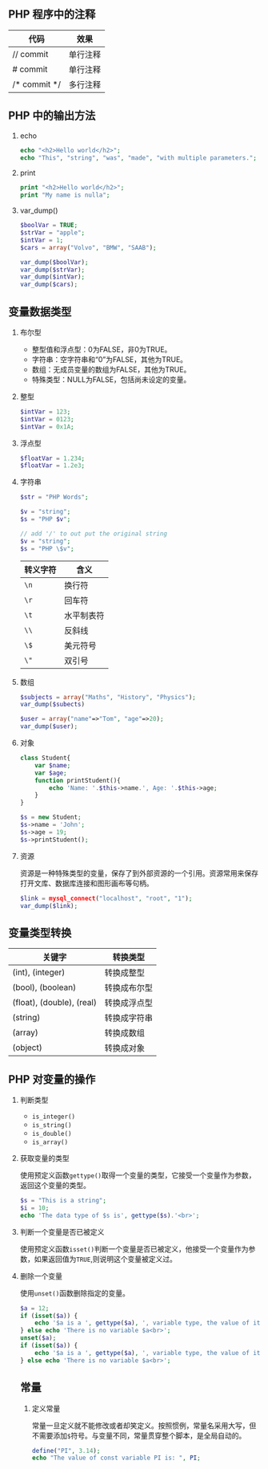 ## PHP 程序中的注释

| 代码         | 效果     |
| ------------ | -------- |
| // commit    | 单行注释 |
| # commit     | 单行注释 |
| /* commit */ | 多行注释 |

## PHP 中的输出方法

1. echo

   ```php
   echo "<h2>Hello world</h2>";
   echo "This", "string", "was", "made", "with multiple parameters.";
   ```

2. print

   ```php
   print "<h2>Hello world</h2>";
   print "My name is nulla";
   ```

3. var_dump()

   ```php
   $boolVar = TRUE;
   $strVar = "apple";
   $intVar = 1;
   $cars = array("Volvo", "BMW", "SAAB");
   
   var_dump($boolVar);
   var_dump($strVar);
   var_dump($intVar);
   var_dump($cars);
   ```


## 变量数据类型

1. 布尔型

   - 整型值和浮点型：0为FALSE，非0为TRUE。
   - 字符串：空字符串和“0”为FALSE，其他为TRUE。
   - 数组：无成员变量的数组为FALSE，其他为TRUE。
   - 特殊类型：NULL为FALSE，包括尚未设定的变量。

2. 整型

   ```php
   $intVar = 123;
   $intVar = 0123;
   $intVar = 0x1A;
   ```

3. 浮点型

   ```php
   $floatVar = 1.234;
   $floatVar = 1.2e3;
   ```

4. 字符串

   ```php
   $str = "PHP Words";
   
   $v = "string";
   $s = "PHP $v";
   
   // add '/' to out put the original string
   $v = "string";
   $s = "PHP \$v";
   ```

   | 转义字符 | 含义       |
   | -------- | ---------- |
   | `\n`     | 换行符     |
   | `\r`     | 回车符     |
   | `\t`     | 水平制表符 |
   | `\\`     | 反斜线     |
   | `\$`     | 美元符号   |
   | `\"`     | 双引号     |

5. 数组

   ```php
   $subjects = array("Maths", "History", "Physics");
   var_dump($subects)
   
   $user = array("name"=>"Tom", "age"=>20);
   var_dump($user);
   ```

6. 对象

   ```php
   class Student{
       var $name;
       var $age;
       function printStudent(){
           echo 'Name: '.$this->name.', Age: '.$this->age;
       }
   }
   
   $s = new Student;
   $s->name = 'John';
   $s->age = 19;
   $s->printStudent();
   ```

7. 资源

   资源是一种特殊类型的变量，保存了到外部资源的一个引用。资源常用来保存打开文库、数据库连接和图形画布等句柄。

   ```php
   $link = mysql_connect("localhost", "root", "1");
   var_dump($link);
   ```

## 变量类型转换

| 关键字                    | 转换类型     |
| ------------------------- | ------------ |
| (int), (integer)          | 转换成整型   |
| (bool), (boolean)         | 转换成布尔型 |
| (float), (double), (real) | 转换成浮点型 |
| (string)                  | 转换成字符串 |
| (array)                   | 转换成数组   |
| (object)                  | 转换成对象   |

## PHP 对变量的操作

1. 判断类型

   - `is_integer()`
   - `is_string()`
   - `is_double()`
   - `is_array()`

2. 获取变量的类型

   使用预定义函数`gettype()`取得一个变量的类型，它接受一个变量作为参数，返回这个变量的类型。

   ```php
   $s = "This is a string";
   $i = 10;
   echo 'The data type of $s is', gettype($s).'<br>';
   ```

3. 判断一个变量是否已被定义

   使用预定义函数`isset()`判断一个变量是否已被定义，他接受一个变量作为参数，如果返回值为`TRUE`,则说明这个变量被定义过。

4. 删除一个变量

   使用`unset()`函数删除指定的变量。

   ```php
   $a = 12;
   if (isset($a)) {
       echo '$a is a ', gettype($a), ', variable type, the value of it is ', $a, '<br>';
   } else echo 'There is no variable $a<br>';
   unset($a);
   if (isset($a)) {
       echo '$a is a ', gettype($a), ', variable type, the value of it is ', $a, '<br>';
   } else echo 'There is no variable $a<br>';
   ```

   ## 常量

   1. 定义常量

      常量一旦定义就不能修改或者却笑定义。按照惯例，常量名采用大写，但不需要添加`$`符号。与变量不同，常量贯穿整个脚本，是全局自动的。

      ```php
      define("PI", 3.14);
      echo "The value of const variable PI is: ", PI;
      ```

      

